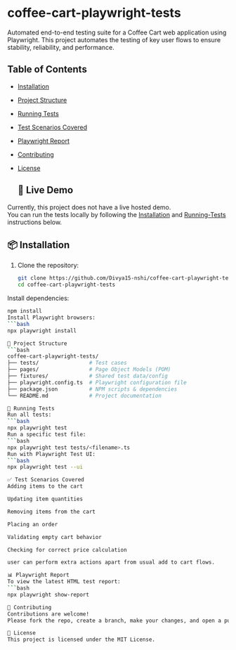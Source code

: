 # coffee-cart-playwright-tests
Automated end-to-end testing suite for a Coffee Cart web application using Playwright. This project automates the testing of key user flows to ensure stability, reliability, and performance.

## Table of Contents
- [Installation](#installation)
- [Project Structure](#project-structure)
- [Running Tests](#running-tests)
- [Test Scenarios Covered](#test-scenarios-covered)
- [Playwright Report](#playwright-report)
- [Contributing](#contributing)
- [License](#license)

  ## 🚀 Live Demo
Currently, this project does not have a live hosted demo.  
You can run the tests locally by following the [Installation](#installation) and [Running-Tests](#running-tests) instructions below.

## 📦 Installation
1. Clone the repository:
   ```bash
   git clone https://github.com/Divya15-nshi/coffee-cart-playwright-tests.git
   cd coffee-cart-playwright-tests
Install dependencies:
```bash
npm install
Install Playwright browsers:
```bash
npx playwright install

📁 Project Structure
```bash
coffee-cart-playwright-tests/
├── tests/                # Test cases
├── pages/                # Page Object Models (POM)
├── fixtures/             # Shared test data/config
├── playwright.config.ts  # Playwright configuration file
├── package.json          # NPM scripts & dependencies
└── README.md             # Project documentation

🧪 Running Tests
Run all tests:
```bash
npx playwright test
Run a specific test file:
```bash
npx playwright test tests/<filename>.ts
Run with Playwright Test UI:
```bash
npx playwright test --ui

✅ Test Scenarios Covered
Adding items to the cart

Updating item quantities

Removing items from the cart

Placing an order

Validating empty cart behavior

Checking for correct price calculation

user can perform extra actions apart from usual add to cart flows.

📊 Playwright Report
To view the latest HTML test report:
```bash
npx playwright show-report

🤝 Contributing
Contributions are welcome!
Please fork the repo, create a branch, make your changes, and open a pull request. Make sure your code is well-tested and documented.

📄 License
This project is licensed under the MIT License.

